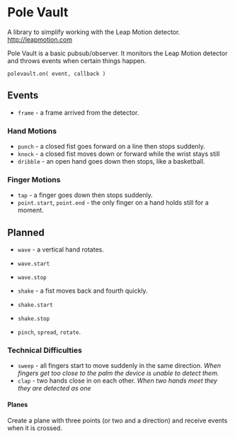 # Pole Vault

A library to simplify working with the Leap Motion detector. http://leapmotion.com

Pole Vault is a basic pubsub/observer. It monitors the Leap Motion detector and throws events when certain things happen.

`polevault.on( event, callback )`

## Events

* `frame` - a frame arrived from the detector.

### Hand Motions
* `punch` - a closed fist goes forward on a line then stops suddenly.
* `knock` - a closed fist moves down or forward while the wrist stays still
* `dribble` - an open hand goes down then stops, like a basketball.

### Finger Motions
* `tap` - a finger goes down then stops suddenly.
* `point.start`, `point.end` -  the only finger on a hand holds still for a moment.

## Planned

* `wave` - a vertical hand rotates.
 * `wave.start`
 * `wave.stop`
 
* `shake` - a fist moves back and fourth quickly.
 * `shake.start`
 * `shake.stop`
 
* `pinch`, `spread`, `rotate`.

### Technical Difficulties
* `sweep` - all fingers start to move suddenly in the same direction. _When fingers get too close to the palm the device is unable to detect them._
* `clap` - two hands close in on each other. _When two hands meet they they are detected as one_

#### Planes

Create a plane with three points (or two and a direction) and receive events when it is crossed.